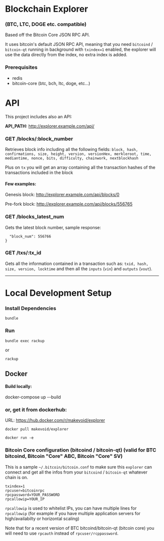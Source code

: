 # Blockchain Explorer

### (BTC, LTC, DOGE etc. compatible)


Based off the Bitcoin Core JSON RPC API.

It uses bitcoin's default JSON RPC API, meaning that you need `bitcoind` / `bitcoin-qt` running in background with `txindex=1` enabled, the explorer will use the data directly from the index, no extra index is added.


### Prerequisites

- redis
- bitcoin-core (btc, bch, ltc, doge, etc...)


# API

This project includes also an API:

**API_PATH:** http://explorer.example.com/api/

### GET /blocks/:block_number

Retrieves block info including all the following fields: `block, hash, confirmations, size, height, version, versionHex, merkleroot, time, mediantime, nonce, bits, difficulty, chainwork, nextblockhash`

Plus on `tx` you will get an array containing all the transaction hashes of the transactions included in the block

#### Few examples:

Genesis block: http://explorer.example.com/api/blocks/0

Pre-fork block: http://explorer.example.com/api/blocks/556765

### GET /blocks_latest_num

Gets the latest block number, sample response:

```{
  "block_num": 556766
}
```

### GET /txs/:tx_id

Gets all the information contained in a transaction such as: `txid, hash, size, version, locktime` and then all the `inputs` (`vin`) and `outputs` (`vout`).


---


# Local Development Setup


### Install Dependencies

    bundle


### Run

    bundle exec rackup

or

    rackup


## Docker

#### Build locally:

   docker-compose up --build

### or, get it from dockerhub:

URL: https://hub.docker.com/r/makevoid/explorer

```
docker pull makevoid/explorer

docker run -e
```


### Bitcoin Core configuration (bitcoind / bitcoin-qt) (valid for BTC bitcoind, Bitcoin "Core" ABC, Bitcoin "Core" SV)

This is a sample `~/.bitcoin/bitcoin.conf` to make sure this `explorer` can connect and get all the infos from your `bitcoind` / `bitcoin-qt` whatever chain is on.

```
txindex=1
rpcuser=bitcoinrpc
rpcpassword=YOUR_PASSWORD
rpcallowip=YOUR_IP
```

`rpcallowip` is used to whitelist IPs, you can have multiple lines for `rpcallowip` (for example if you have multiple application servers for high/availabilty or horizontal scaling)


Note that for a recent version of BTC bitcoind/bitcoin-qt (bitcoin core) you will need to use `rpcauth` instead of `rpcuser/rcppassword`.
